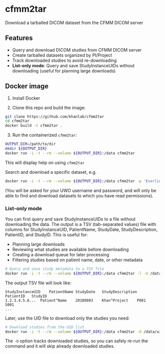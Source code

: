 # cfmm2tar

Download a tarballed DICOM dataset from the CFMM DICOM server

## Features

- Query and download DICOM studies from CFMM DICOM server
- Create tarballed datasets organized by PI/Project
- Track downloaded studies to avoid re-downloading
- **List-only mode**: Query and save StudyInstanceUIDs without downloading (useful for planning large downloads)

## Docker image

1. Install Docker

2. Clone this repo and build the image:

```bash
git clone https://github.com/khanlab/cfmm2tar
cd cfmm2tar
docker build -t cfmm2tar .
```

3. Run the containerized `cfmm2tar`:

```bash
OUTPUT_DIR=/path/to/dir
mkdir ${OUTPUT_DIR}
docker run -i -t --rm --volume ${OUTPUT_DIR}:/data cfmm2tar
```

This will display help on using `cfmm2tar`

Search and download a specific dataset, e.g.

```bash
docker run -i -t --rm --volume ${OUTPUT_DIR}:/data cfmm2tar -p 'Everling^Marmoset' -d '20180803' /data
```

(You will be asked for your UWO username and password, and will only be able to find and download datasets to which you have read permissions).

### List-only mode

You can first query and save StudyInstanceUIDs to a file without downloading the data. The output is a TSV (tab-separated values) file with columns for StudyInstanceUID, PatientName, StudyDate, StudyDescription, PatientID, and StudyID. This is useful for:
- Planning large downloads
- Reviewing what studies are available before downloading
- Creating a download queue for later processing
- Filtering studies based on patient name, date, or other metadata

```bash
# Query and save study metadata to a TSV file
docker run -i -t --rm --volume ${OUTPUT_DIR}:/data cfmm2tar -l -U /data/uid_list.tsv -p 'Khan^Project' -d '20180803' /data
```

The output TSV file will look like:
```
StudyInstanceUID	PatientName	StudyDate	StudyDescription	PatientID	StudyID
1.2.3.4.5.6...	Patient^Name	20180803	Khan^Project	P001	S001
...
```

Later, use the UID file to download only the studies you need:

```bash
# Download studies from the UID list
docker run -i -t --rm --volume ${OUTPUT_DIR}:/data cfmm2tar -U /data/uid_list.tsv /data
```

The `-U` option tracks downloaded studies, so you can safely re-run the command and it will skip already downloaded studies.